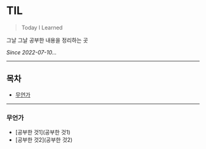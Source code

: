 # TIL

>Today I Learned

그날 그날 공부한 내용을 정리하는 곳

_Since 2022-07-10..._

---

## 목차

* [무언가](무언가)

---

### 무언가

- [공부한 것1](공부한 것1)
- [공부한 것2](공부한 것2)
